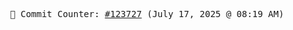 <p align="center">
    <samp>
        📮 Commit Counter: <a href="https://github.com/Javascript-void0/Javascript-void0/commits/main">#123727</a> (July 17, 2025 @ 08:19 AM)
    </samp>
</p>